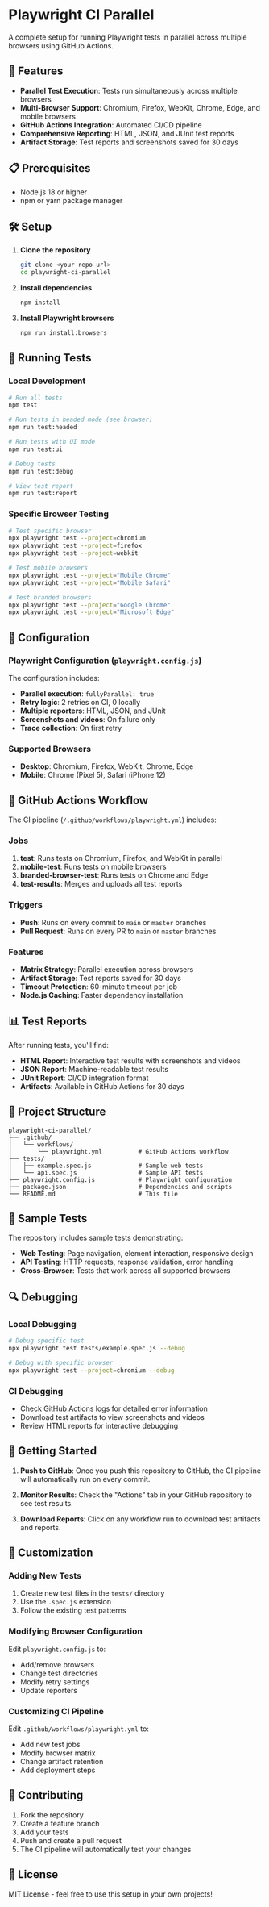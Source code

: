 # Playwright CI Parallel

A complete setup for running Playwright tests in parallel across multiple browsers using GitHub Actions.

## 🚀 Features

- **Parallel Test Execution**: Tests run simultaneously across multiple browsers
- **Multi-Browser Support**: Chromium, Firefox, WebKit, Chrome, Edge, and mobile browsers
- **GitHub Actions Integration**: Automated CI/CD pipeline
- **Comprehensive Reporting**: HTML, JSON, and JUnit test reports
- **Artifact Storage**: Test reports and screenshots saved for 30 days

## 📋 Prerequisites

- Node.js 18 or higher
- npm or yarn package manager

## 🛠️ Setup

1. **Clone the repository**
   ```bash
   git clone <your-repo-url>
   cd playwright-ci-parallel
   ```

2. **Install dependencies**
   ```bash
   npm install
   ```

3. **Install Playwright browsers**
   ```bash
   npm run install:browsers
   ```

## 🧪 Running Tests

### Local Development

```bash
# Run all tests
npm test

# Run tests in headed mode (see browser)
npm run test:headed

# Run tests with UI mode
npm run test:ui

# Debug tests
npm run test:debug

# View test report
npm run test:report
```

### Specific Browser Testing

```bash
# Test specific browser
npx playwright test --project=chromium
npx playwright test --project=firefox
npx playwright test --project=webkit

# Test mobile browsers
npx playwright test --project="Mobile Chrome"
npx playwright test --project="Mobile Safari"

# Test branded browsers
npx playwright test --project="Google Chrome"
npx playwright test --project="Microsoft Edge"
```

## 🔧 Configuration

### Playwright Configuration (`playwright.config.js`)

The configuration includes:
- **Parallel execution**: `fullyParallel: true`
- **Retry logic**: 2 retries on CI, 0 locally
- **Multiple reporters**: HTML, JSON, and JUnit
- **Screenshots and videos**: On failure only
- **Trace collection**: On first retry

### Supported Browsers

- **Desktop**: Chromium, Firefox, WebKit, Chrome, Edge
- **Mobile**: Chrome (Pixel 5), Safari (iPhone 12)

## 🚀 GitHub Actions Workflow

The CI pipeline (`/.github/workflows/playwright.yml`) includes:

### Jobs

1. **test**: Runs tests on Chromium, Firefox, and WebKit in parallel
2. **mobile-test**: Runs tests on mobile browsers
3. **branded-browser-test**: Runs tests on Chrome and Edge
4. **test-results**: Merges and uploads all test reports

### Triggers

- **Push**: Runs on every commit to `main` or `master` branches
- **Pull Request**: Runs on every PR to `main` or `master` branches

### Features

- **Matrix Strategy**: Parallel execution across browsers
- **Artifact Storage**: Test reports saved for 30 days
- **Timeout Protection**: 60-minute timeout per job
- **Node.js Caching**: Faster dependency installation

## 📊 Test Reports

After running tests, you'll find:

- **HTML Report**: Interactive test results with screenshots and videos
- **JSON Report**: Machine-readable test results
- **JUnit Report**: CI/CD integration format
- **Artifacts**: Available in GitHub Actions for 30 days

## 📁 Project Structure

```
playwright-ci-parallel/
├── .github/
│   └── workflows/
│       └── playwright.yml          # GitHub Actions workflow
├── tests/
│   ├── example.spec.js             # Sample web tests
│   └── api.spec.js                 # Sample API tests
├── playwright.config.js            # Playwright configuration
├── package.json                    # Dependencies and scripts
└── README.md                       # This file
```

## 🎯 Sample Tests

The repository includes sample tests demonstrating:

- **Web Testing**: Page navigation, element interaction, responsive design
- **API Testing**: HTTP requests, response validation, error handling
- **Cross-Browser**: Tests that work across all supported browsers

## 🔍 Debugging

### Local Debugging

```bash
# Debug specific test
npx playwright test tests/example.spec.js --debug

# Debug with specific browser
npx playwright test --project=chromium --debug
```

### CI Debugging

- Check GitHub Actions logs for detailed error information
- Download test artifacts to view screenshots and videos
- Review HTML reports for interactive debugging

## 🚀 Getting Started

1. **Push to GitHub**: Once you push this repository to GitHub, the CI pipeline will automatically run on every commit.

2. **Monitor Results**: Check the "Actions" tab in your GitHub repository to see test results.

3. **Download Reports**: Click on any workflow run to download test artifacts and reports.

## 📝 Customization

### Adding New Tests

1. Create new test files in the `tests/` directory
2. Use the `.spec.js` extension
3. Follow the existing test patterns

### Modifying Browser Configuration

Edit `playwright.config.js` to:
- Add/remove browsers
- Change test directories
- Modify retry settings
- Update reporters

### Customizing CI Pipeline

Edit `.github/workflows/playwright.yml` to:
- Add new test jobs
- Modify browser matrix
- Change artifact retention
- Add deployment steps

## 🤝 Contributing

1. Fork the repository
2. Create a feature branch
3. Add your tests
4. Push and create a pull request
5. The CI pipeline will automatically test your changes

## 📄 License

MIT License - feel free to use this setup in your own projects!
